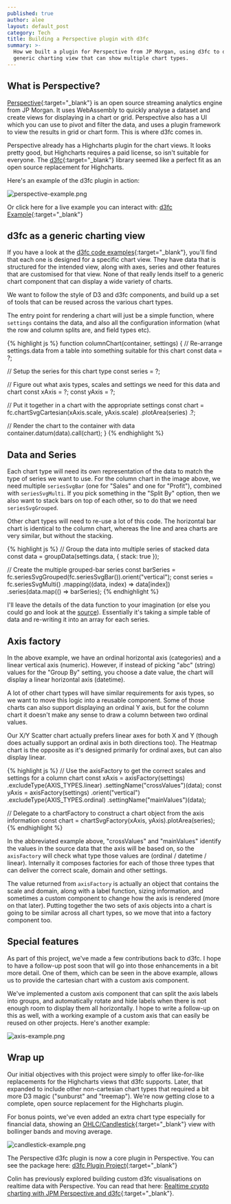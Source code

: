 ```yaml
---
published: true
author: alee
layout: default_post
category: Tech
title: Building a Perspective plugin with d3fc
summary: >-
  How we built a plugin for Perspective from JP Morgan, using d3fc to display a
  generic charting view that can show multiple chart types.
---
```

## What is Perspective?

[Perspective](https://jpmorganchase.github.io/perspective/){:target="_blank"} is an open source streaming analytics engine from JP Morgan. It uses WebAssembly to quickly analyse a dataset and create views for displaying in a chart or grid. Perspective also has a UI which you can use to pivot and filter the data, and uses a plugin framework to view the results in grid or chart form. This is where d3fc comes in.

Perspective already has a Highcharts plugin for the chart views. It looks pretty good, but Highcharts requires a paid license, so isn't suitable for everyone. The [d3fc](https://d3fc.io/){:target="_blank"} library seemed like a perfect fit as an open source replacement for Highcharts.

Here's an example of the d3fc plugin in action:

![perspective-example.png]({{site.baseurl}}/alee/assets/perspective-example.png)

Or click here for a live example you can interact with:
[d3fc Example](https://bl.ocks.org/DevAndyLee/a96cedcc4be03d2143b633b8c017f9b7){:target="_blank"}

## d3fc as a generic charting view

If you have a look at the [d3fc code examples](https://d3fc.io/examples/){:target="_blank"}, you'll find that each one is designed for a specific chart view. They have data that is structured for the intended view, along with axes, series and other features that are customised for that view. None of that really lends itself to a generic chart component that can display a wide variety of charts.

We want to follow the style of D3 and d3fc components, and build up a set of tools that can be reused across the various chart types.

The entry point for rendering a chart will just be a simple function, where `settings` contains the data, and also all the configuration information (what the row and column splits are, and field types etc).

{% highlight js %}
function columnChart(container, settings) {
  // Re-arrange settings.data from a table into something suitable for this chart
  const data = ?;
  
  // Setup the series for this chart type
  const series = ?;
  
  // Figure out what axis types, scales and settings we need for this data and chart
  const xAxis = ?;
  const yAxis = ?;
  
  // Put it together in a chart with the appropriate settings
  const chart = fc.chartSvgCartesian(xAxis.scale, yAxis.scale)
  	.plotArea(series)
  	.?;
  
  // Render the chart to the container with data
  container.datum(data).call(chart);
}
{% endhighlight %}

## Data and Series

Each chart type will need its own representation of the data to match the type of series we want to use. For the column chart in the image above, we need multiple `seriesSvgBar` (one for "Sales" and one for "Profit"), combined with `seriesSvgMulti`. If you pick something in the "Split By" option, then we also want to stack bars on top of each other, so to do that we need `seriesSvgGrouped`.

Other chart types will need to re-use a lot of this code. The horizontal bar chart is identical to the column chart, whereas the line and area charts are very similar, but without the stacking.

{% highlight js %}
// Group the data into multiple series of stacked data
const data = groupData(settings.data, { stack: true });

// Create the multiple grouped-bar series
const barSeries = fc.seriesSvgGrouped(fc.seriesSvgBar()).orient("vertical");
const series = fc.seriesSvgMulti()
    .mapping((data, index) => data[index])
    .series(data.map(() => barSeries);
{% endhighlight %}

I'll leave the details of the data function to your imagination (or else you could go and look at the [source](https://github.com/jpmorganchase/perspective/blob/master/packages/perspective-viewer-d3fc/src/js/data/groupData.js)). Essentially it's taking a simple table of data and re-writing it into an array for each series.

## Axis factory

In the above example, we have an ordinal horizontal axis (categories) and a linear vertical axis (numeric). However, if instead of picking "abc" (string) values for the "Group By" setting, you choose a date value, the chart will display a linear horizontal axis (datetime).

A lot of other chart types will have similar requirements for axis types, so we want to move this logic into a reusable component. Some of those charts can also support displaying an ordinal Y axis, but for the column chart it doesn't make any sense to draw a column between two ordinal values.

Our X/Y Scatter chart actually prefers linear axes for both X and Y (though does actually support an ordinal axis in both directions too). The Heatmap chart is the opposite as it's designed primarily for ordinal axes, but can also display linear.

{% highlight js %}
// Use the axisFactory to get the correct scales and settings for a column chart
const xAxis = axisFactory(settings)
    .excludeType(AXIS_TYPES.linear)
    .settingName("crossValues")(data);
const yAxis = axisFactory(settings)
    .orient("vertical")
    .excludeType(AXIS_TYPES.ordinal)
    .settingName("mainValues")(data);

// Delegate to a chartFactory to construct a chart object from the axis information
const chart = chartSvgFactory(xAxis, yAxis).plotArea(series);
{% endhighlight %}

In the abbreviated example above, "crossValues" and "mainValues" identify the values in the source data that the axis will be based on, so the `axisFactory` will check what type those values are (ordinal / datetime / linear). Internally it composes factories for each of those three types that can deliver the correct scale, domain and other settings.

The value returned from `axisFactory` is actually an object that contains the scale and domain, along with a label function, sizing information, and sometimes a custom component to change how the axis is rendered (more on that later). Putting together the two sets of axis objects into a chart is going to be similar across all chart types, so we move that into a factory component too.

## Special features 

As part of this project, we've made a few contributions back to d3fc. I hope to have a follow-up post soon that will go into those enhancements in a bit more detail. One of them, which can be seen in the above example, allows us to provide the cartesian chart with a custom axis component.

We've implemented a custom axis component that can split the axis labels into groups, and automatically rotate and hide labels when there is not enough room to display them all horizontally. I hope to write a follow-up on this as well, with a working example of a custom axis that can easily be reused on other projects. Here's another example:

![axis-example.png]({{site.baseurl}}/alee/assets/axis-example.png)

## Wrap up

Our initial objectives with this project were simply to offer like-for-like replacements for the Highcharts views that d3fc supports. Later, that expanded to include other non-cartesian chart types that required a bit more D3 magic ("sunburst" and "treemap"). We're now getting close to a complete, open source replacement for the Highcharts plugin.

For bonus points, we've even added an extra chart type especially for financial data, showing an [OHLC/Candlestick](https://bl.ocks.org/DevAndyLee/7466c73cce1494ea80f58d0739cf67e0){:target="_blank"} view with bollinger bands and moving average.

![candlestick-example.png]({{site.baseurl}}/alee/assets/candlestick-example.png)

The Perspective d3fc plugin is now a core plugin in Perspective. You can see the package here:
[d3fc Plugin Project](https://github.com/jpmorganchase/perspective/tree/master/packages/perspective-viewer-d3fc){:target="_blank"}

Colin has previously explored building custom d3fc visualisations on realtime data with Perspective. You can read that here: [Realtime crypto charting with JPM Perspective and d3fc](https://blog.scottlogic.com/2018/11/22/crypto-charting-d3fc-perspective.html){:target="_blank"}.
